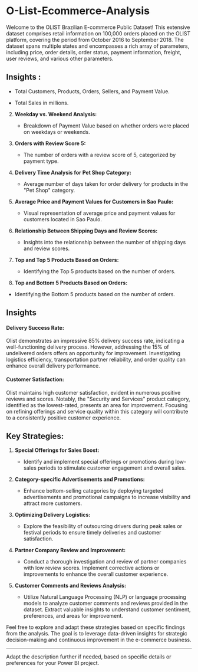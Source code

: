 # O-List-Ecommerce-Analysis

 Welcome to the OLIST Brazilian E-commerce Public Dataset! This extensive dataset comprises retail information on 100,000 orders placed on the OLIST platform, covering the period from October 2016 to September 2018. The dataset spans multiple states and encompasses a rich array of parameters, including price, order details, order status, payment information, freight, user reviews, and various other parameters.


## **Insights :**

   - Total Customers, Products, Orders, Sellers, and Payment Value.

   - Total Sales in millions.



2. **Weekday vs. Weekend Analysis:**

   - Breakdown of Payment Value based on whether orders were placed on weekdays or weekends.



3. **Orders with Review Score 5:**

   - The number of orders with a review score of 5, categorized by payment type.



4. **Delivery Time Analysis for Pet Shop Category:**

   - Average number of days taken for order delivery for products in the "Pet Shop" category.



5. **Average Price and Payment Values for Customers in Sao Paulo:**

   - Visual representation of average price and payment values for customers located in Sao Paulo.



6. **Relationship Between Shipping Days and Review Scores:**

   - Insights into the relationship between the number of shipping days and review scores.



7. **Top and Top 5 Products Based on Orders:**

   - Identifying the  Top 5 products based on the number of orders.

8. **Top and Bottom 5 Products Based on Orders:**

  - Identifying the Bottom 5 products based on the number of orders.







## Insights

#### Delivery Success Rate:



Olist demonstrates an impressive 85% delivery success rate, indicating a well-functioning delivery process. However, addressing the 15% of undelivered orders offers an opportunity for improvement. Investigating logistics efficiency, transportation partner reliability, and order quality can enhance overall delivery performance.



#### Customer Satisfaction:



Olist maintains high customer satisfaction, evident in numerous positive reviews and scores. Notably, the "Security and Services" product category, identified as the lowest-rated, presents an area for improvement. Focusing on refining offerings and service quality within this category will contribute to a consistently positive customer experience.



## Key Strategies:



1. **Special Offerings for Sales Boost:**

   - Identify and implement special offerings or promotions during low-sales periods to stimulate customer engagement and overall sales.



2. **Category-specific Advertisements and Promotions:**

   - Enhance bottom-selling categories by deploying targeted advertisements and promotional campaigns to increase visibility and attract more customers.



3. **Optimizing Delivery Logistics:**

   - Explore the feasibility of outsourcing drivers during peak sales or festival periods to ensure timely deliveries and customer satisfaction.



4. **Partner Company Review and Improvement:**

   - Conduct a thorough investigation and review of partner companies with low review scores. Implement corrective actions or improvements to enhance the overall customer experience.



5. **Customer Comments and Reviews Analysis:**

   - Utilize Natural Language Processing (NLP) or language processing models to analyze customer comments and reviews provided in the dataset. Extract valuable insights to understand customer sentiment, preferences, and areas for improvement.



Feel free to explore and adapt these strategies based on specific findings from the analysis. The goal is to leverage data-driven insights for strategic decision-making and continuous improvement in the e-commerce business.



---



Adapt the description further if needed, based on specific details or preferences for your Power BI project.

```

